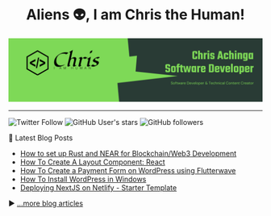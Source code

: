 <h1 align="center">
Aliens 👽, I am Chris the Human! 
</h1>

![chris-achinga](cover_1.png)

<hr />

![Twitter Follow](https://img.shields.io/twitter/follow/achinga_chris?style=social) ![GitHub User's stars](https://img.shields.io/github/stars/achingachris?style=social) ![GitHub followers](https://img.shields.io/github/followers/achingachris?style=social)

📘 Latest Blog Posts

<!-- BLOG-POST-LIST:START -->
- [How to set up Rust and NEAR for Blockchain/Web3 Development](https://chrisdevcode.hashnode.dev/how-to-set-up-rust-and-near-for-blockchainweb3-development)
- [How To Create A Layout Component: React](https://chrisdevcode.hashnode.dev/how-to-create-a-layout-component-react)
- [How To Create a Payment Form on WordPress using Flutterwave](https://chrisdevcode.hashnode.dev/how-to-create-a-payment-form-on-wordpress-using-flutterwave)
- [How To Install WordPress in Windows](https://chrisdevcode.hashnode.dev/how-to-install-wordpress-in-windows)
- [Deploying NextJS on Netlify - Starter Template](https://chrisdevcode.hashnode.dev/deploying-nextjs-on-netlify-starter-template)
<!-- BLOG-POST-LIST:END -->

▶ [...more blog articles](https://chrisdevcode.hashnode.dev/)
